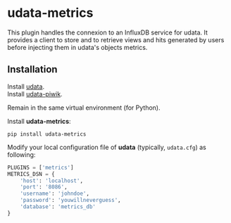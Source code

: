# udata-metrics

This plugin handles the connexion to an InfluxDB service for udata.
It provides a client to store and to retrieve views and hits generated by users before injecting them in udata's objects metrics.

## Installation

Install [udata](https://github.com/opendatateam/udata).  
Install [udata-piwik](https://github.com/opendatateam/udata-piwik).

Remain in the same virtual environment (for Python).

Install **udata-metrics**:

```shell
pip install udata-metrics
```

Modify your local configuration file of **udata** (typically, `udata.cfg`) as following:

```python
PLUGINS = ['metrics']
METRICS_DSN = {
    'host': 'localhost',
    'port': '8086',
    'username': 'johndoe',
    'password': 'youwillneverguess',
    'database': 'metrics_db'
}
```
